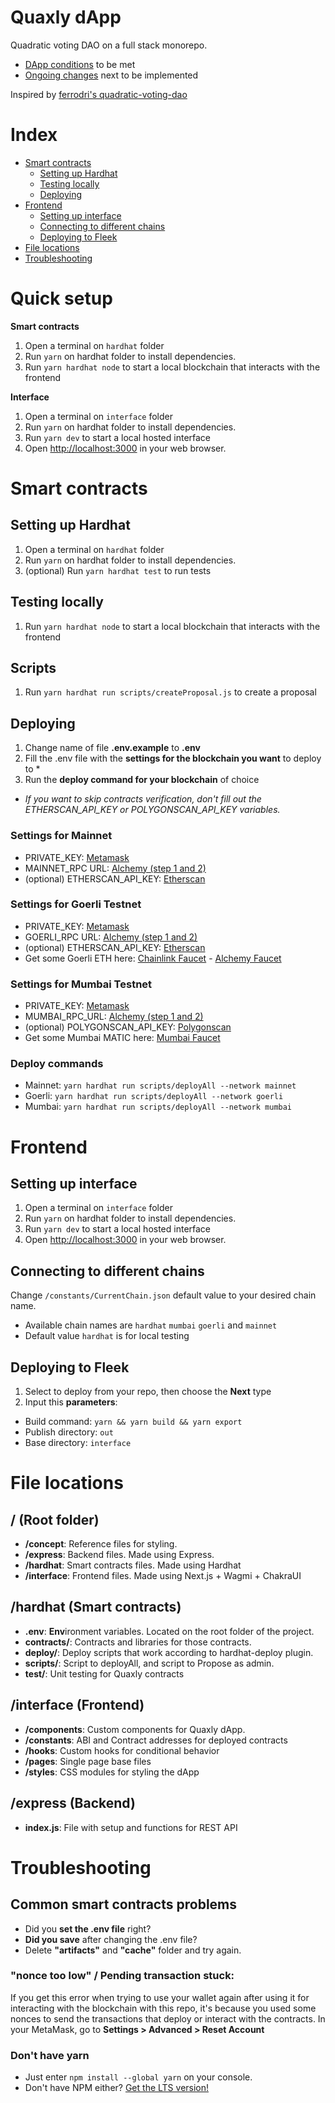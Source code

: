 # Quaxly dApp

Quadratic voting DAO on a full stack monorepo.

- [DApp conditions](https://lulox.notion.site/Quaxly-dApp-conditions-645e66fdf6744161ae5ff97e854c175e) to be met
- [Ongoing changes](https://lulox.notion.site/Ongoing-changes-91a60bc9f6c449e6a1f163a380d575b1) next to be implemented

Inspired by [ferrodri's quadratic-voting-dao](https://github.com/ferrodri/quadratic-voting-dao)

# Index

- [Smart contracts](#smart-contracts)
  - [Setting up Hardhat](#setting-up-hardhat)
  - [Testing locally](#testing-locally)
  - [Deploying](#deploying)
- [Frontend](#frontend)
  - [Setting up interface](#setting-up-interface)
  - [Connecting to different chains](#connecting-to-different-chains)
  - [Deploying to Fleek]()
- [File locations](#file-locations)
- [Troubleshooting](#troubleshooting)

# Quick setup

**Smart contracts**

1. Open a terminal on `hardhat` folder
2. Run `yarn` on hardhat folder to install dependencies.
3. Run `yarn hardhat node` to start a local blockchain that interacts with the frontend

**Interface**

1. Open a terminal on `interface` folder
2. Run `yarn` on hardhat folder to install dependencies.
3. Run `yarn dev` to start a local hosted interface
4. Open [http://localhost:3000](http://localhost:3000) in your web browser.

# Smart contracts

## Setting up Hardhat

1. Open a terminal on `hardhat` folder
2. Run `yarn` on hardhat folder to install dependencies.
3. (optional) Run `yarn hardhat test` to run tests

## Testing locally

1. Run `yarn hardhat node` to start a local blockchain that interacts with the frontend

## Scripts

1. Run `yarn hardhat run scripts/createProposal.js` to create a proposal

## Deploying

1. Change name of file **.env.example** to **.env**
2. Fill the .env file with the **settings for the blockchain you want** to deploy to \*
3. Run the **deploy command for your blockchain** of choice

- _If you want to skip contracts verification, don't fill out the ETHERSCAN_API_KEY or POLYGONSCAN_API_KEY variables._

### Settings for Mainnet

- PRIVATE_KEY: [Metamask](https://metamask.zendesk.com/hc/en-us/articles/360015289632-How-to-export-an-account-s-private-key)
- MAINNET_RPC URL: [Alchemy (step 1 and 2)](https://www.alchemy.com/overviews/private-rpc-endpoint)
- (optional) ETHERSCAN_API_KEY: [Etherscan](https://info.etherscan.com/api-keys/)

### Settings for Goerli Testnet

- PRIVATE_KEY: [Metamask](https://metamask.zendesk.com/hc/en-us/articles/)
- GOERLI_RPC URL: [Alchemy (step 1 and 2)](https://www.alchemy.com/overviews/private-rpc-endpoint)
- (optional) ETHERSCAN_API_KEY: [Etherscan](https://info.etherscan.com/api-keys/)
- Get some Goerli ETH here: [Chainlink Faucet](https://faucets.chain.link/) - [Alchemy Faucet](https://goerlifaucet.com/)

### Settings for Mumbai Testnet

- PRIVATE_KEY: [Metamask](https://metamask.zendesk.com/hc/en-us/articles/)
- MUMBAI_RPC_URL: [Alchemy (step 1 and 2)](https://www.alchemy.com/overviews/private-rpc-endpoint)
- (optional) POLYGONSCAN_API_KEY: [Polygonscan](https://polygonscan.com/apis)
- Get some Mumbai MATIC here: [Mumbai Faucet](https://mumbaifaucet.com/)

### Deploy commands

- Mainnet: `yarn hardhat run scripts/deployAll --network mainnet`
- Goerli: `yarn hardhat run scripts/deployAll --network goerli`
- Mumbai: `yarn hardhat run scripts/deployAll --network mumbai`

# Frontend

## Setting up interface

1. Open a terminal on `interface` folder
2. Run `yarn` on hardhat folder to install dependencies.
3. Run `yarn dev` to start a local hosted interface
4. Open [http://localhost:3000](http://localhost:3000) in your web browser.

## Connecting to different chains

Change `/constants/CurrentChain.json` default value to your desired chain name.

- Available chain names are `hardhat` `mumbai` `goerli` and `mainnet`
- Default value `hardhat` is for local testing

## Deploying to Fleek

1. Select to deploy from your repo, then choose the **Next** type
2. Input this **parameters**:

- Build command: `yarn && yarn build && yarn export`
- Publish directory: `out`
- Base directory: `interface`

# File locations

## / (Root folder)

- **/concept**: Reference files for styling.
- **/express**: Backend files. Made using Express.
- **/hardhat**: Smart contracts files. Made using Hardhat
- **/interface**: Frontend files. Made using Next.js + Wagmi + ChakraUI

## /hardhat (Smart contracts)

- **.env**: **Env**ironment variables. Located on the root folder of the project.
- **contracts/**: Contracts and libraries for those contracts.
- **deploy/**: Deploy scripts that work according to hardhat-deploy plugin.
- **scripts/**: Script to deployAll, and script to Propose as admin.
- **test/**: Unit testing for Quaxly contracts

## /interface (Frontend)

- **/components**: Custom components for Quaxly dApp.
- **/constants**: ABI and Contract addresses for deployed contracts
- **/hooks**: Custom hooks for conditional behavior
- **/pages**: Single page base files
- **/styles**: CSS modules for styling the dApp

## /express (Backend)

- **index.js**: File with setup and functions for REST API

# Troubleshooting

## Common smart contracts problems

- Did you **set the .env file** right?
- **Did you save** after changing the .env file?
- Delete **"artifacts"** and **"cache"** folder and try again.

### "nonce too low" / Pending transaction stuck:

If you get this error when trying to use your wallet again after using it for interacting with the blockchain with this repo, it's because you used some nonces to send the transactions that deploy or interact with the contracts. In your MetaMask, go to **Settings > Advanced > Reset Account**

### Don't have yarn

- Just enter `npm install --global yarn` on your console.
- Don't have NPM either? [Get the LTS version!](https://nodejs.org/en/download/)

